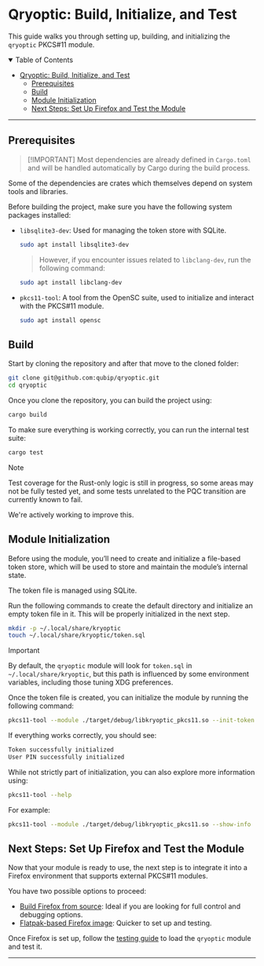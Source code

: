 # Qryoptic: Build, Initialize, and Test

This guide walks you through setting up, building, and initializing the `qryoptic` PKCS#11 module.

<details open="open">
<summary>Table of Contents</summary>

- [Qryoptic: Build, Initialize, and Test](#qryoptic-build-initialize-and-test)
  - [Prerequisites](#prerequisites)
  - [Build](#build)
  - [Module Initialization](#module-initialization)
  - [Next Steps: Set Up Firefox and Test the Module](#next-steps-set-up-firefox-and-test-the-module)

</details>

---

## Prerequisites

> [!IMPORTANT]️
> Most dependencies are already defined in `Cargo.toml` and will be handled automatically by Cargo during the build process.

Some of the dependencies are crates which themselves depend on system tools and libraries.

Before building the project, make sure you have the following system packages installed:

- `libsqlite3-dev`: Used for managing the token store with SQLite.

  ```sh
  sudo apt install libsqlite3-dev
  ```

  > However, if you encounter issues related to `libclang-dev`, run the following command:

  ```sh
  sudo apt install libclang-dev
  ```

- `pkcs11-tool`: A tool from the OpenSC suite, used to initialize and interact with the PKCS#11 module.

  ```sh
  sudo apt install opensc
  ```

## Build

Start by cloning the repository and after that move to the cloned folder:

```sh
git clone git@github.com:qubip/qryoptic.git
cd qryoptic
```

Once you clone the repository, you can build the project using:

```sh
cargo build
```

To make sure everything is working correctly, you can run the internal test suite:

```sh
cargo test
```

> [!NOTE]
> Test coverage for the Rust-only logic is still in progress, so some areas may not be fully tested yet, and some tests unrelated to the PQC transition are currently known to fail.
>
> We're actively working to improve this.

## Module Initialization

Before using the module, you’ll need to create and initialize a file-based token store, which will be used to store and maintain the module’s internal state.

The token file is managed using SQLite.

Run the following commands to create the default directory and initialize an empty token file in it.
This will be properly initialized in the next step.

```sh
mkdir -p ~/.local/share/kryoptic
touch ~/.local/share/kryoptic/token.sql
```

> [!IMPORTANT]
> By default, the `qryoptic` module will look for `token.sql` in `~/.local/share/kryoptic`,
> but this path is influenced by some environment variables, including those tuning XDG preferences.

Once the token file is created, you can initialize the module by running the following command:

```sh
pkcs11-tool --module ./target/debug/libkryoptic_pkcs11.so --init-token --slot 0 --label "qryoptic_module" --so-pin 1234 --init-pin --pin 1234
```

If everything works correctly, you should see:

```txt
Token successfully initialized
User PIN successfully initialized
```

While not strictly part of initialization, you can also explore more information using:

```sh
pkcs11-tool --help
```

For example:

```sh
pkcs11-tool --module ./target/debug/libkryoptic_pkcs11.so --show-info
```

## Next Steps: Set Up Firefox and Test the Module

Now that your module is ready to use, the next step is to integrate it into a Firefox environment that supports external PKCS#11 modules.

You have two possible options to proceed:

- [Build Firefox from source](./build-firefox-from-source.md): Ideal if you are looking for full control and debugging options.
- [Flatpak-based Firefox image](./installing-flatpak-firefox.md): Quicker to set up and testing.

Once Firefox is set up, follow the [testing guide](./test-with-firefox.md) to load the `qryoptic` module and test it.

---
